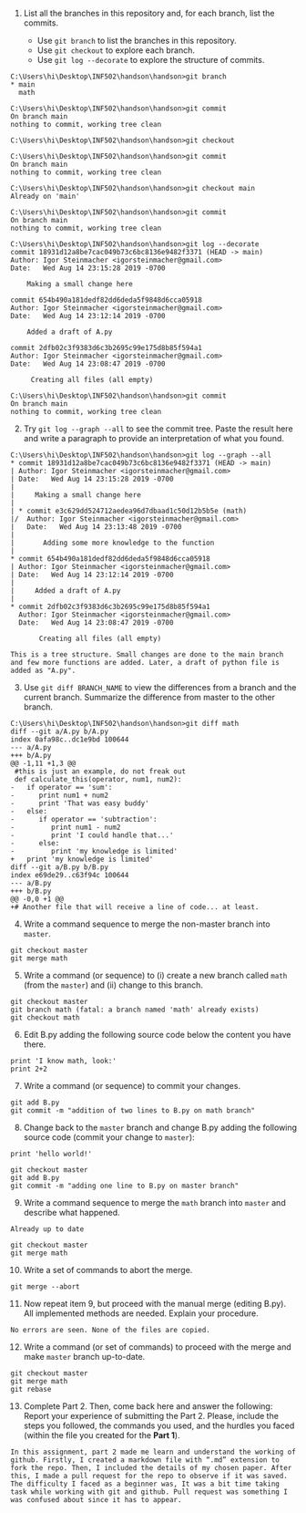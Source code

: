 1. List all the branches in this repository and, for each branch, list the commits.

    - Use `git branch` to list the branches in this repository.
    - Use `git checkout` to explore each branch.
    - Use `git log --decorate` to explore the structure of commits.

```
C:\Users\hi\Desktop\INF502\handson\handson>git branch
* main
  math

C:\Users\hi\Desktop\INF502\handson\handson>git commit
On branch main
nothing to commit, working tree clean

C:\Users\hi\Desktop\INF502\handson\handson>git checkout

C:\Users\hi\Desktop\INF502\handson\handson>git commit
On branch main
nothing to commit, working tree clean

C:\Users\hi\Desktop\INF502\handson\handson>git checkout main
Already on 'main'

C:\Users\hi\Desktop\INF502\handson\handson>git commit
On branch main
nothing to commit, working tree clean

C:\Users\hi\Desktop\INF502\handson\handson>git log --decorate
commit 18931d12a8be7cac049b73c6bc8136e9482f3371 (HEAD -> main)
Author: Igor Steinmacher <igorsteinmacher@gmail.com>
Date:   Wed Aug 14 23:15:28 2019 -0700

    Making a small change here

commit 654b490a181dedf82dd6deda5f9848d6cca05918
Author: Igor Steinmacher <igorsteinmacher@gmail.com>
Date:   Wed Aug 14 23:12:14 2019 -0700

    Added a draft of A.py

commit 2dfb02c3f9383d6c3b2695c99e175d8b85f594a1
Author: Igor Steinmacher <igorsteinmacher@gmail.com>
Date:   Wed Aug 14 23:08:47 2019 -0700

     Creating all files (all empty)

C:\Users\hi\Desktop\INF502\handson\handson>git commit
On branch main
nothing to commit, working tree clean

```

2. Try `git log --graph --all` to see the commit tree. Paste the result here and write a paragraph to provide an interpretation of what you found.
```
C:\Users\hi\Desktop\INF502\handson\handson>git log --graph --all
* commit 18931d12a8be7cac049b73c6bc8136e9482f3371 (HEAD -> main)
| Author: Igor Steinmacher <igorsteinmacher@gmail.com>
| Date:   Wed Aug 14 23:15:28 2019 -0700
|
|     Making a small change here
|
| * commit e3c629dd524712aedea96d7dbaad1c50d12b5b5e (math)
|/  Author: Igor Steinmacher <igorsteinmacher@gmail.com>
|   Date:   Wed Aug 14 23:13:48 2019 -0700
|
|       Adding some more knowledge to the function
|
* commit 654b490a181dedf82dd6deda5f9848d6cca05918
| Author: Igor Steinmacher <igorsteinmacher@gmail.com>
| Date:   Wed Aug 14 23:12:14 2019 -0700
|
|     Added a draft of A.py
|
* commit 2dfb02c3f9383d6c3b2695c99e175d8b85f594a1
  Author: Igor Steinmacher <igorsteinmacher@gmail.com>
  Date:   Wed Aug 14 23:08:47 2019 -0700

       Creating all files (all empty)

This is a tree structure. Small changes are done to the main branch and few more functions are added. Later, a draft of python file is added as "A.py".

```

3. Use `git diff BRANCH_NAME` to view the differences from a branch and the current branch. Summarize the difference from master to the other branch.

```
C:\Users\hi\Desktop\INF502\handson\handson>git diff math
diff --git a/A.py b/A.py
index 0afa98c..dc1e9bd 100644
--- a/A.py
+++ b/A.py
@@ -1,11 +1,3 @@
 #this is just an example, do not freak out
 def calculate_this(operator, num1, num2):
-   if operator == 'sum':
-      print num1 + num2
-      print 'That was easy buddy'
-   else:
-      if operator == 'subtraction':
-         print num1 - num2
-         print 'I could handle that...'
-      else:
-         print 'my knowledge is limited'
+   print 'my knowledge is limited'
diff --git a/B.py b/B.py
index e69de29..c63f94c 100644
--- a/B.py
+++ b/B.py
@@ -0,0 +1 @@
+# Another file that will receive a line of code... at least.

```

4. Write a command sequence to merge the non-master branch into `master`.

```
git checkout master
git merge math

```


5. Write a command (or sequence) to (i) create a new branch called `math` (from the `master`) and (ii) change to this branch.

```
git checkout master
git branch math (fatal: a branch named 'math' already exists)
git checkout math

```
   
6. Edit B.py adding the following source code below the content you have there.
```
print 'I know math, look:'
print 2+2
```

7. Write a command (or sequence) to commit your changes.
```
git add B.py
git commit -m "addition of two lines to B.py on math branch"

```

8. Change back to the `master` branch and change B.py adding the following source code (commit your change to `master`):
```
print 'hello world!'

git checkout master
git add B.py
git commit -m "adding one line to B.py on master branch"
```

9. Write a command sequence to merge the `math` branch into `master` and describe what happened.
```
Already up to date 

git checkout master 
git merge math

```
   
10. Write a set of commands to abort the merge.
```
git merge --abort

```
   
11. Now repeat item 9, but proceed with the manual merge (editing B.py). All implemented methods are needed. Explain your procedure.
```
No errors are seen. None of the files are copied.

```

12. Write a command (or set of commands) to proceed with the merge and make `master` branch up-to-date.
```
git checkout master
git merge math
git rebase

```

13. Complete Part 2. Then, come back here and answer the following:
Report your experience of submitting the Part 2. Please, include the steps you followed, the commands you used, and the hurdles you faced (within the file you created for the **Part 1**).
```
In this assignment, part 2 made me learn and understand the working of github. Firstly, I created a markdown file with “.md” extension to fork the repo. Then, I included the details of my chosen paper. After this, I made a pull request for the repo to observe if it was saved. The difficulty I faced as a beginner was, It was a bit time taking task while working with git and github. Pull request was something I was confused about since it has to appear.
```

